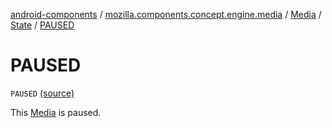 [android-components](../../../index.md) / [mozilla.components.concept.engine.media](../../index.md) / [Media](../index.md) / [State](index.md) / [PAUSED](./-p-a-u-s-e-d.md)

# PAUSED

`PAUSED` [(source)](https://github.com/mozilla-mobile/android-components/blob/master/components/concept/engine/src/main/java/mozilla/components/concept/engine/media/Media.kt#L108)

This [Media](../index.md) is paused.

